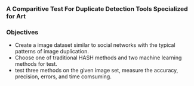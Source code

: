 ### A Comparitive Test For Duplicate Detection Tools Specialized for Art

### Objectives
- Create a image dataset similar to social networks with the typical patterns of image duplication.
- Choose one of traditional HASH methods and two machine learning methods for test.
- test three methods on the given image set, measure the accuracy, precision, errors, and time comsuming.
